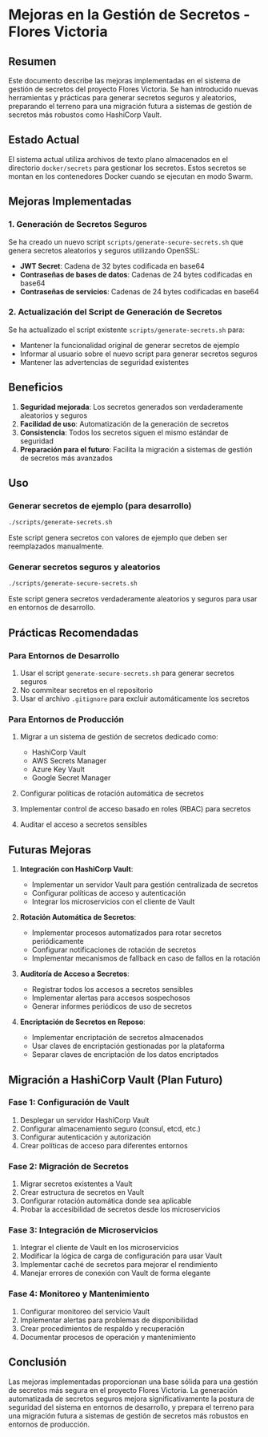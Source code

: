 # Mejoras en la Gestión de Secretos - Flores Victoria

## Resumen

Este documento describe las mejoras implementadas en el sistema de gestión de secretos del proyecto
Flores Victoria. Se han introducido nuevas herramientas y prácticas para generar secretos seguros y
aleatorios, preparando el terreno para una migración futura a sistemas de gestión de secretos más
robustos como HashiCorp Vault.

## Estado Actual

El sistema actual utiliza archivos de texto plano almacenados en el directorio `docker/secrets` para
gestionar los secretos. Estos secretos se montan en los contenedores Docker cuando se ejecutan en
modo Swarm.

## Mejoras Implementadas

### 1. Generación de Secretos Seguros

Se ha creado un nuevo script `scripts/generate-secure-secrets.sh` que genera secretos aleatorios y
seguros utilizando OpenSSL:

- **JWT Secret**: Cadena de 32 bytes codificada en base64
- **Contraseñas de bases de datos**: Cadenas de 24 bytes codificadas en base64
- **Contraseñas de servicios**: Cadenas de 24 bytes codificadas en base64

### 2. Actualización del Script de Generación de Secretos

Se ha actualizado el script existente `scripts/generate-secrets.sh` para:

- Mantener la funcionalidad original de generar secretos de ejemplo
- Informar al usuario sobre el nuevo script para generar secretos seguros
- Mantener las advertencias de seguridad existentes

## Beneficios

1. **Seguridad mejorada**: Los secretos generados son verdaderamente aleatorios y seguros
2. **Facilidad de uso**: Automatización de la generación de secretos
3. **Consistencia**: Todos los secretos siguen el mismo estándar de seguridad
4. **Preparación para el futuro**: Facilita la migración a sistemas de gestión de secretos más
   avanzados

## Uso

### Generar secretos de ejemplo (para desarrollo)

```bash
./scripts/generate-secrets.sh
```

Este script genera secretos con valores de ejemplo que deben ser reemplazados manualmente.

### Generar secretos seguros y aleatorios

```bash
./scripts/generate-secure-secrets.sh
```

Este script genera secretos verdaderamente aleatorios y seguros para usar en entornos de desarrollo.

## Prácticas Recomendadas

### Para Entornos de Desarrollo

1. Usar el script `generate-secure-secrets.sh` para generar secretos seguros
2. No commitear secretos en el repositorio
3. Usar el archivo `.gitignore` para excluir automáticamente los secretos

### Para Entornos de Producción

1. Migrar a un sistema de gestión de secretos dedicado como:
   - HashiCorp Vault
   - AWS Secrets Manager
   - Azure Key Vault
   - Google Secret Manager

2. Configurar políticas de rotación automática de secretos
3. Implementar control de acceso basado en roles (RBAC) para secretos
4. Auditar el acceso a secretos sensibles

## Futuras Mejoras

1. **Integración con HashiCorp Vault**:
   - Implementar un servidor Vault para gestión centralizada de secretos
   - Configurar políticas de acceso y autenticación
   - Integrar los microservicios con el cliente de Vault

2. **Rotación Automática de Secretos**:
   - Implementar procesos automatizados para rotar secretos periódicamente
   - Configurar notificaciones de rotación de secretos
   - Implementar mecanismos de fallback en caso de fallos en la rotación

3. **Auditoría de Acceso a Secretos**:
   - Registrar todos los accesos a secretos sensibles
   - Implementar alertas para accesos sospechosos
   - Generar informes periódicos de uso de secretos

4. **Encriptación de Secretos en Reposo**:
   - Implementar encriptación de secretos almacenados
   - Usar claves de encriptación gestionadas por la plataforma
   - Separar claves de encriptación de los datos encriptados

## Migración a HashiCorp Vault (Plan Futuro)

### Fase 1: Configuración de Vault

1. Desplegar un servidor HashiCorp Vault
2. Configurar almacenamiento seguro (consul, etcd, etc.)
3. Configurar autenticación y autorización
4. Crear políticas de acceso para diferentes entornos

### Fase 2: Migración de Secretos

1. Migrar secretos existentes a Vault
2. Crear estructura de secretos en Vault
3. Configurar rotación automática donde sea aplicable
4. Probar la accesibilidad de secretos desde los microservicios

### Fase 3: Integración de Microservicios

1. Integrar el cliente de Vault en los microservicios
2. Modificar la lógica de carga de configuración para usar Vault
3. Implementar caché de secretos para mejorar el rendimiento
4. Manejar errores de conexión con Vault de forma elegante

### Fase 4: Monitoreo y Mantenimiento

1. Configurar monitoreo del servicio Vault
2. Implementar alertas para problemas de disponibilidad
3. Crear procedimientos de respaldo y recuperación
4. Documentar procesos de operación y mantenimiento

## Conclusión

Las mejoras implementadas proporcionan una base sólida para una gestión de secretos más segura en el
proyecto Flores Victoria. La generación automatizada de secretos seguros mejora significativamente
la postura de seguridad del sistema en entornos de desarrollo, y prepara el terreno para una
migración futura a sistemas de gestión de secretos más robustos en entornos de producción.
